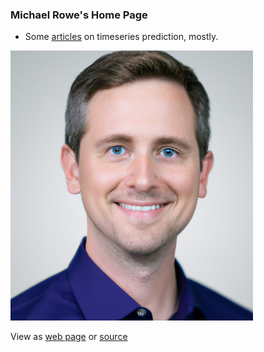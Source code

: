 
### Michael Rowe's Home Page


- Some [articles](https://github.com/mikeroweprediger/home/blob/main/docs/articles.md) on timeseries prediction, mostly. 


![](assets/images/mikerowe.png)


View as [web page](https://mikeroweprediger.github.io/home/) or [source](https://github.com/mikeroweprediger/home/blob/main/docs/README.md)

